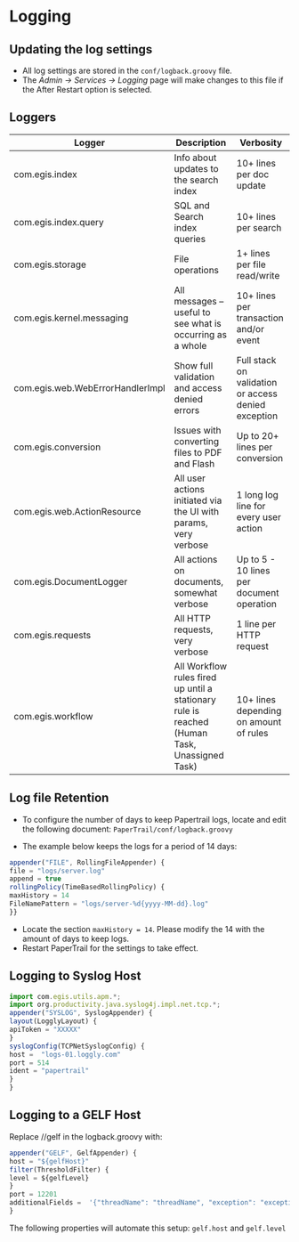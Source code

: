 # Logging

## Updating the log settings

*  All log settings are stored in the `conf/logback.groovy` file.  
*  The _Admin -> Services -> Logging_  page will make changes to this file if the After Restart option is selected.

## Loggers


| Logger        | Description  | Verbosity
| ------------- |-------------  | ----------
| com.egis.index   | Info about updates to the search index | 10+ lines per doc update
| com.egis.index.query   | SQL and Search index queries | 10+ lines per search
| com.egis.storage   | File operations  | 1+ lines per file read/write
| com.egis.kernel.messaging   | All messages – useful to see what is occurring as a whole | 10+ lines per transaction and/or event
| com.egis.web.WebErrorHandlerImpl  | Show full validation and access denied errors | Full stack on validation or access denied exception
| com.egis.conversion  | Issues with converting files to PDF and Flash | Up to 20+ lines per conversion
| com.egis.web.ActionResource  | All user actions initiated via the UI with params, very verbose | 1 long log line for every user action
| com.egis.DocumentLogger  | All actions on documents, somewhat verbose | Up to 5 - 10 lines per document operation
| com.egis.requests  | All HTTP requests, very verbose | 1 line per HTTP request
| com.egis.workflow  | All Workflow rules fired up until a stationary rule is reached (Human Task, Unassigned Task) | 10+ lines depending on amount of rules

## Log file Retention

*  To configure the number of days to keep Papertrail logs, locate and edit the following document: `PaperTrail/conf/logback.groovy`
-  The example below keeps the logs for a period of 14 days:
```javascript
appender("FILE", RollingFileAppender) { 
file = "logs/server.log"     
append = true     
rollingPolicy(TimeBasedRollingPolicy) {  
maxHistory = 14  
FileNamePattern = "logs/server-%d{yyyy-MM-dd}.log"
}}
```  
-  Locate the section `maxHistory = 14`. Please modify the 14 with the amount of days to keep logs.  
-  Restart PaperTrail for the settings to take effect.  

## Logging to Syslog Host

```javascript
import com.egis.utils.apm.*; 
import org.productivity.java.syslog4j.impl.net.tcp.*; 
appender("SYSLOG", SyslogAppender) {  
layout(LogglyLayout) {        
apiToken = "XXXXX"     
}     
syslogConfig(TCPNetSyslogConfig) { 
host =  "logs-01.loggly.com"
port = 514
ident = "papertrail"     
} 
}
```

## Logging to a GELF Host

Replace //gelf in the logback.groovy with:

```javascript
appender("GELF", GelfAppender) { 
host = "${gelfHost}"
filter(ThresholdFilter) { 
level = ${gelfLevel} 
} 
port = 12201 
additionalFields =  '{"threadName": "threadName", "exception": "exception", "loggerName": "loggerName", "ip":"ip","user":"user","doc":"doc"}' 
}
```

The following properties will automate this setup: `gelf.host` and `gelf.level`